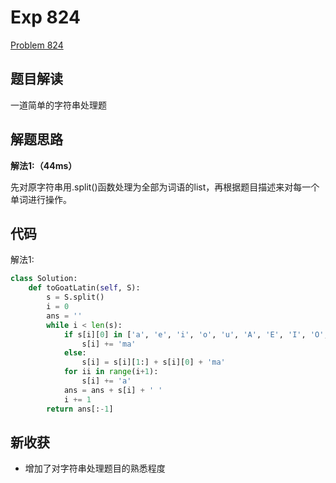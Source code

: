 # Exp 824

[Problem 824](https://leetcode.com/problems/goat-latin/description/)

## 题目解读

一道简单的字符串处理题

## 解题思路

**解法1:（44ms）**

先对原字符串用.split()函数处理为全部为词语的list，再根据题目描述来对每一个单词进行操作。

## 代码

解法1:

```python
class Solution:
    def toGoatLatin(self, S):
        s = S.split()
        i = 0
        ans = ''
        while i < len(s):
            if s[i][0] in ['a', 'e', 'i', 'o', 'u', 'A', 'E', 'I', 'O', 'U',]:
                s[i] += 'ma'
            else:
                s[i] = s[i][1:] + s[i][0] + 'ma'
            for ii in range(i+1):
                s[i] += 'a'
            ans = ans + s[i] + ' '
            i += 1
        return ans[:-1]
```

## 新收获

- 增加了对字符串处理题目的熟悉程度



